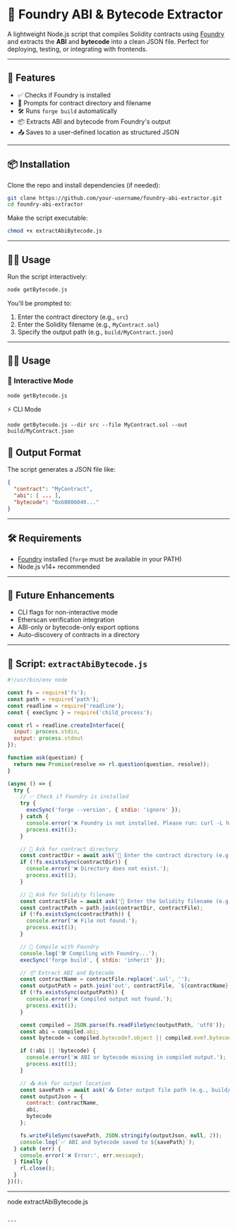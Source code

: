 # 🧪 Foundry ABI & Bytecode Extractor

A lightweight Node.js script that compiles Solidity contracts using [Foundry](https://book.getfoundry.sh/) and extracts the **ABI** and **bytecode** into a clean JSON file. Perfect for deploying, testing, or integrating with frontends.

---

## 🚀 Features

- ✅ Checks if Foundry is installed
- 📁 Prompts for contract directory and filename
- 🛠️ Runs `forge build` automatically
- 📦 Extracts ABI and bytecode from Foundry's output
- 📤 Saves to a user-defined location as structured JSON

---

## 📦 Installation

Clone the repo and install dependencies (if needed):

```bash
git clone https://github.com/your-username/foundry-abi-extractor.git
cd foundry-abi-extractor
```

Make the script executable:

```bash
chmod +x extractAbiBytecode.js
```

---

## 🧑‍💻 Usage

Run the script interactively:

```bash
node getBytecode.js
```

You'll be prompted to:
1. Enter the contract directory (e.g., `src`)
2. Enter the Solidity filename (e.g., `MyContract.sol`)
3. Specify the output path (e.g., `build/MyContract.json`)

---
## 🧑‍💻 Usage
### 🔁 Interactive Mode
```
node getBytecode.js
```
⚡ CLI Mode
```
node getBytecode.js --dir src --file MyContract.sol --out build/MyContract.json
```

## 📂 Output Format

The script generates a JSON file like:

```json
{
  "contract": "MyContract",
  "abi": [ ... ],
  "bytecode": "0x60806040..."
}
```

---

## 🛠 Requirements

- [Foundry](https://book.getfoundry.sh/getting-started/installation) installed (`forge` must be available in your PATH)
- Node.js v14+ recommended

---

## 🧠 Future Enhancements

- CLI flags for non-interactive mode
- Etherscan verification integration
- ABI-only or bytecode-only export options
- Auto-discovery of contracts in a directory

---


## 🚀 Script: `extractAbiBytecode.js`

```js
#!/usr/bin/env node

const fs = require('fs');
const path = require('path');
const readline = require('readline');
const { execSync } = require('child_process');

const rl = readline.createInterface({
  input: process.stdin,
  output: process.stdout
});

function ask(question) {
  return new Promise(resolve => rl.question(question, resolve));
}

(async () => {
  try {
    // ✅ Check if Foundry is installed
    try {
      execSync('forge --version', { stdio: 'ignore' });
    } catch {
      console.error('❌ Foundry is not installed. Please run: curl -L https://foundry.paradigm.xyz | bash');
      process.exit(1);
    }

    // 📁 Ask for contract directory
    const contractDir = await ask('📁 Enter the contract directory (e.g., src): ');
    if (!fs.existsSync(contractDir)) {
      console.error('❌ Directory does not exist.');
      process.exit(1);
    }

    // 📄 Ask for Solidity filename
    const contractFile = await ask('📄 Enter the Solidity filename (e.g., MyContract.sol): ');
    const contractPath = path.join(contractDir, contractFile);
    if (!fs.existsSync(contractPath)) {
      console.error('❌ File not found.');
      process.exit(1);
    }

    // 🧪 Compile with Foundry
    console.log('🛠️ Compiling with Foundry...');
    execSync('forge build', { stdio: 'inherit' });

    // 📦 Extract ABI and Bytecode
    const contractName = contractFile.replace('.sol', '');
    const outputPath = path.join('out', contractFile, `${contractName}.json`);
    if (!fs.existsSync(outputPath)) {
      console.error('❌ Compiled output not found.');
      process.exit(1);
    }

    const compiled = JSON.parse(fs.readFileSync(outputPath, 'utf8'));
    const abi = compiled.abi;
    const bytecode = compiled.bytecode?.object || compiled.evm?.bytecode?.object;

    if (!abi || !bytecode) {
      console.error('❌ ABI or bytecode missing in compiled output.');
      process.exit(1);
    }

    // 📤 Ask for output location
    const savePath = await ask('📤 Enter output file path (e.g., build/MyContract.json): ');
    const outputJson = {
      contract: contractName,
      abi,
      bytecode
    };

    fs.writeFileSync(savePath, JSON.stringify(outputJson, null, 2));
    console.log(`✅ ABI and bytecode saved to ${savePath}`);
  } catch (err) {
    console.error('❌ Error:', err.message);
  } finally {
    rl.close();
  }
})();
```

---

   node extractAbiBytecode.js
   ```

---
